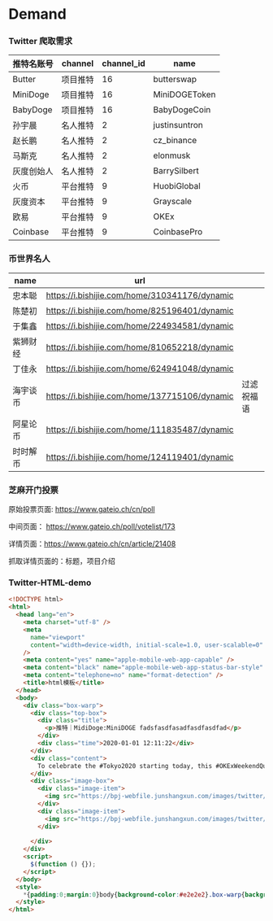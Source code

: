 # Demand

###  Twitter 爬取需求

| 推特名账号 | channel  | channel_id | name          |
| ---------- | -------- | ---------- | ------------- |
| Butter     | 项目推特 | 16         | butterswap    |
| MiniDoge   | 项目推特 | 16         | MiniDOGEToken |
| BabyDoge   | 项目推特 | 16         | BabyDogeCoin  |
| 孙宇晨     | 名人推特 | 2          | justinsuntron |
| 赵长鹏     | 名人推特 | 2          | cz_binance    |
| 马斯克     | 名人推特 | 2          | elonmusk      |
| 灰度创始人 | 名人推特 | 2          | BarrySilbert  |
| 火币       | 平台推特 | 9          | HuobiGlobal   |
| 灰度资本   | 平台推特 | 9          | Grayscale     |
| 欧易       | 平台推特 | 9          | OKEx          |
| Coinbase   | 平台推特 | 9          | CoinbasePro   |



### 币世界名人

| name     | url                                           |            |
| -------- | --------------------------------------------- | ---------- |
| 忠本聪   | https://i.bishijie.com/home/310341176/dynamic |            |
| 陈楚初   | https://i.bishijie.com/home/825196401/dynamic |            |
| 于集鑫   | https://i.bishijie.com/home/224934581/dynamic |            |
| 紫狮财经 | https://i.bishijie.com/home/810652218/dynamic |            |
| 丁佳永   | https://i.bishijie.com/home/624941048/dynamic |            |
| 海宇谈币 | https://i.bishijie.com/home/137715106/dynamic | 过滤祝福语 |
| 阿星论币 | https://i.bishijie.com/home/111835487/dynamic |            |
| 时时解币 | https://i.bishijie.com/home/124119401/dynamic |            |



### 芝麻开门投票

原始投票页面: https://www.gateio.ch/cn/poll

中间页面： https://www.gateio.ch/poll/votelist/173

详情页面：https://www.gateio.ch/cn/article/21408

抓取详情页面的：标题，项目介绍



### Twitter-HTML-demo

```html
<!DOCTYPE html>
<html>
  <head lang="en">
    <meta charset="utf-8" />
    <meta
      name="viewport"
      content="width=device-width, initial-scale=1.0, user-scalable=0"
    />
    <meta content="yes" name="apple-mobile-web-app-capable" />
    <meta content="black" name="apple-mobile-web-app-status-bar-style" />
    <meta content="telephone=no" name="format-detection" />
    <title>html模板</title>
  </head>
  <body>
    <div class="box-warp">
      <div class="top-box">
        <div class="title">
          <p>推特｜MidiDoge:MiniDOGE fadsfasdfasadfasdfasdfad</p>
        </div>
        <div class="time">2020-01-01 12:11:22</div>
      </div>
      <div class="content">
        To celebrate the #Tokyo2020 starting today, this #OKExWeekendQuiz we are bringing the #Olympics quiz!What are the 5 sports on the logo?1⃣️ Follow+ Like+ Retweet2⃣️ Comment with the right hashtags (e.g. #football )3⃣️ Fill 
      </div>
      <div class="image-box">
        <div class="image-item">
          <img src="https://bpj-webfile.junshangxun.com/images/twitter/E7C-pdyX0AUCzin.jpg" alt="" srcset="">
        </div>
        <div class="image-item">
          <img src="https://bpj-webfile.junshangxun.com/images/twitter/E7C-pdyX0AUCzin.jpg" alt="" srcset="">
        </div>
        
      </div>
    </div>
    <script>
      $(function () {});
    </script>
  </body>
  <style>
    *{padding:0;margin:0}body{background-color:#e2e2e2}.box-warp{background-color:white;margin:10px 8px 0 8px;border-radius:5px}.box-warp .top-box{border-bottom:1px solid #d8d5d5;padding:10px}.box-warp .top-box .title{font-weight:bold;font-size:1.2rem;width:100%}.box-warp .top-box .title p{word-break:normal;word-break:break-all}.box-warp .top-box .time{font-size:.89rem;color:#9e9e9e;margin-top:5px}.box-warp .content{padding:20px 10px 0 10px;font-size:1rem}.box-warp .content p{word-break:normal;word-break:break-all}.image-box{margin-top:20px}.image-box .image-item{margin-top:5px;padding:0 10px}.image-box .image-item img{width:100%;border-radius:5px}
  </style>
</html>

```